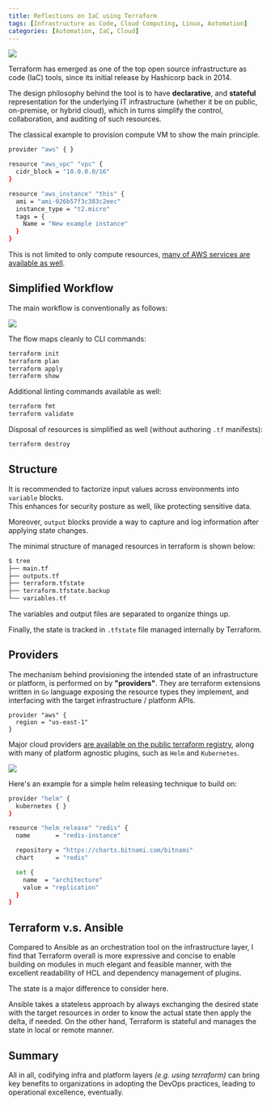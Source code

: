 ```yaml
---
title: Reflections on IaC using Terraform
tags: [Infrastructure as Code, Cloud Computing, Linux, Automation]
categories: [Automation, IaC, Cloud]
---
```


<img src="{{ site.baseurl_root }}/public/images/iac-reflections.png" class="post-image resize-md center-image" />

Terraform has emerged as one of the top open source infrastructure as code (IaC) tools, since its initial release by Hashicorp back in 2014.

The design philosophy behind the tool is to have **declarative**, and **stateful** representation for the underlying IT infrastructure (whether it be on public, on-premise, or hybrid cloud), which in turns simplify the control, collaboration, and auditing of such resources.

The classical example to provision compute VM to show the main principle.

<!-- post-excerpt -->

```bash
provider "aws" { }

resource "aws_vpc" "vpc" {
  cidr_block = "10.0.0.0/16"
}

resource "aws_instance" "this" {
  ami = "ami-026b57f3c383c2eec"
  instance_type = "t2.micro"
  tags = {
    Name = "New example instance"
  }
}
```

This is not limited to only compute resources, [many of AWS services are available as well](https://registry.terraform.io/providers/hashicorp/aws/latest/docs).

## Simplified Workflow

The main workflow is conventionally as follows:

<img src="{{ site.baseurl_root }}/public/images/terraform-diagram.png" class="post-image-2 resize-md center-image" />

The flow maps cleanly to CLI commands:

```bash
terraform init
terraform plan
terraform apply
terraform show
```

Additional linting commands available as well:

```bash
terraform fmt
terraform validate
```

Disposal of resources is simplified as well (without authoring `.tf` manifests):

```bash
terraform destroy
```

## Structure

It is recommended to factorize input values across environments into `variable` blocks.
<br>
This enhances for security posture as well, like protecting sensitive data.

Moreover, `output` blocks provide a way to capture and log information after applying state changes.

The minimal structure of managed resources in terraform is shown below:

```bash
$ tree
├── main.tf
├── outputs.tf
├── terraform.tfstate
├── terraform.tfstate.backup
└── variables.tf
```

The variables and output files are separated to organize things up.

Finally, the state is tracked in `.tfstate` file  managed internally by Terraform.


## Providers

The mechanism behind provisioning the intended state of an infrastructure or platform, is performed on by **"providers"**. They are terraform extensions written in `Go` language exposing the resource types they implement, and interfacing with the target infrastructure / platform APIs.

```apl
provider "aws" {
  region = "us-east-1"
}
```

Major cloud providers [are available on the public terraform registry](https://registry.terraform.io), along with many of platform agnostic plugins, such as `Helm` and `Kubernetes`.

<img src="{{ site.baseurl_root }}/public/images/providers-iac.png" class="post-image-2 resize-md center-image" />


Here's an example for a simple helm releasing technique to build on:

```bash
provider "helm" {
  kubernetes { }
}

resource "helm_release" "redis" {
  name       = "redis-instance"

  repository = "https://charts.bitnami.com/bitnami"
  chart      = "redis"

  set {
    name  = "architecture"
    value = "replication"
  }
}
```


## Terraform v.s. Ansible

Compared to Ansible as an orchestration tool on the infrastructure layer, I find that Terraform overall is more expressive and concise to enable building on modules in much elegant and feasible manner, with the excellent readability of HCL and dependency management of plugins.

The state is a major difference to consider here.

Ansible takes a stateless approach by always exchanging the desired state with the target resources in order to know the actual state then apply the delta, if needed. On the other hand, Terraform is stateful and manages the state in local or remote manner.

## Summary

All in all, codifying infra and platform layers *(e.g. using terraform)* can bring key benefits to organizations in adopting the DevOps practices, leading to operational excellence, eventually.
